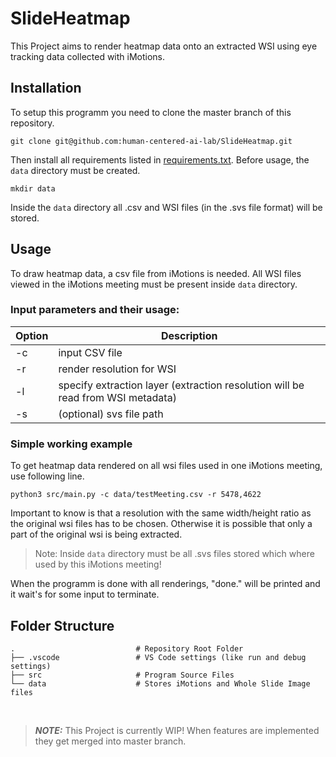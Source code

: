 # SlideHeatmap
This Project aims to render heatmap data onto an extracted WSI using eye tracking data collected with iMotions.

## Installation
To setup this programm you need to clone the master branch of this repository.

`git clone git@github.com:human-centered-ai-lab/SlideHeatmap.git`

Then install all requirements listed in [requirements.txt](requirements.txt).
Before usage, the `data` directory must be created.

`mkdir data`

Inside the `data` directory all .csv and WSI files (in the .svs file format) will be stored.

## Usage
To draw heatmap data, a csv file from iMotions is needed. All WSI files viewed in the iMotions meeting must be present inside `data` directory.

### Input parameters and their usage:
| Option | Description |
| ------ | ----------- |
|   -c   | input CSV file |
|   -r   | render resolution for WSI |
|   -l   | specify extraction layer (extraction resolution will be read from WSI metadata) |
|   -s   | (optional) svs file path |

### Simple working example
To get heatmap data rendered on all wsi files used in one iMotions meeting, use following line.

`
python3 src/main.py -c data/testMeeting.csv -r 5478,4622
`

Important to know is that a resolution with the same width/height ratio as the original wsi files has to be chosen.
Otherwise it is possible that only a part of the original wsi is being extracted.

> Note: Inside `data` directory must be all .svs files stored which where used by this iMotions meeting!

When the programm is done with all renderings, "done." will be printed and it wait's for some input to terminate.

## Folder Structure
    .                           # Repository Root Folder
    ├── .vscode                 # VS Code settings (like run and debug settings)
    ├── src                     # Program Source Files
    └── data                    # Stores iMotions and Whole Slide Image files

<br />

> **_NOTE:_** This Project is currently WIP! When features are implemented they get merged into master branch.